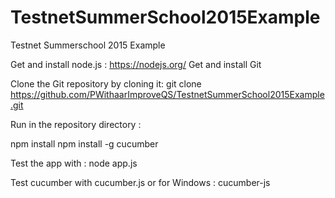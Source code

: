 # TestnetSummerSchool2015Example

Testnet Summerschool 2015 Example

Get and install node.js : https://nodejs.org/
Get and install Git

Clone the Git repository by cloning it:
git clone https://github.com/PWithaarImproveQS/TestnetSummerSchool2015Example.git

Run in the repository directory :

npm install
npm install -g cucumber

Test the app with :
node app.js

Test cucumber with 
cucumber.js
or for Windows : cucumber-js
